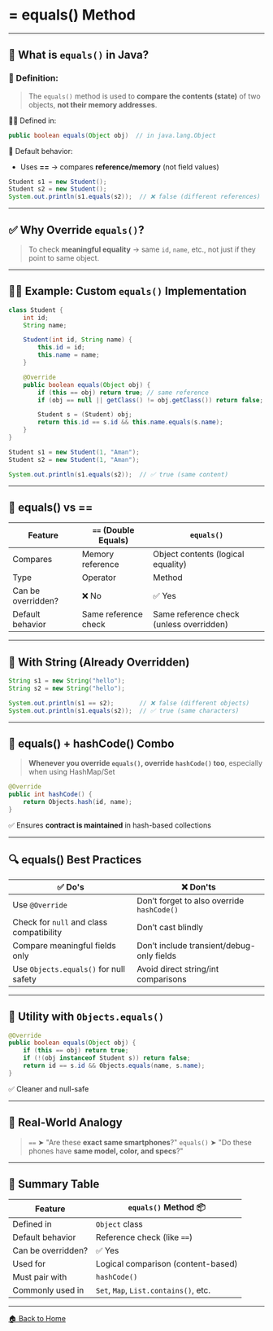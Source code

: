 # = equals() Method

---

## 🧠 What is `equals()` in Java?

### 📌 Definition:

> The `equals()` method is used to **compare the contents (state)** of two objects, **not their memory addresses**.

👨‍🏫 Defined in:

```java
public boolean equals(Object obj)  // in java.lang.Object
```

🧪 Default behavior:

* Uses **==** → compares **reference/memory** (not field values)

```java
Student s1 = new Student();
Student s2 = new Student();
System.out.println(s1.equals(s2));  // ❌ false (different references)
```

---

## ✅ Why Override `equals()`?

> To check **meaningful equality** → same `id`, `name`, etc., not just if they point to same object.

---

## 🧑‍🎓 Example: Custom `equals()` Implementation

```java
class Student {
    int id;
    String name;

    Student(int id, String name) {
        this.id = id;
        this.name = name;
    }

    @Override
    public boolean equals(Object obj) {
        if (this == obj) return true; // same reference
        if (obj == null || getClass() != obj.getClass()) return false;

        Student s = (Student) obj;
        return this.id == s.id && this.name.equals(s.name);
    }
}
```

```java
Student s1 = new Student(1, "Aman");
Student s2 = new Student(1, "Aman");

System.out.println(s1.equals(s2));  // ✅ true (same content)
```

---

## 📌 equals() vs ==

| Feature            | `==` (Double Equals) | `equals()`                               |
| ------------------ | -------------------- | ---------------------------------------- |
| Compares           | Memory reference     | Object contents (logical equality)       |
| Type               | Operator             | Method                                   |
| Can be overridden? | ❌ No                 | ✅ Yes                                    |
| Default behavior   | Same reference check | Same reference check (unless overridden) |

---

## 🔐 With String (Already Overridden)

```java
String s1 = new String("hello");
String s2 = new String("hello");

System.out.println(s1 == s2);       // ❌ false (different objects)
System.out.println(s1.equals(s2));  // ✅ true (same characters)
```

---

## 🧱 equals() + hashCode() Combo

> **Whenever you override `equals()`, override `hashCode()` too**, especially when using HashMap/Set

```java
@Override
public int hashCode() {
    return Objects.hash(id, name);
}
```

✅ Ensures **contract is maintained** in hash-based collections

---

## 🔍 equals() Best Practices

| ✅ Do's                                   | ❌ Don'ts                                   |
| ---------------------------------------- | ------------------------------------------ |
| Use `@Override`                          | Don’t forget to also override `hashCode()` |
| Check for `null` and class compatibility | Don’t cast blindly                         |
| Compare meaningful fields only           | Don’t include transient/debug-only fields  |
| Use `Objects.equals()` for null safety   | Avoid direct string/int comparisons        |

---

## 🧩 Utility with `Objects.equals()`

```java
@Override
public boolean equals(Object obj) {
    if (this == obj) return true;
    if (!(obj instanceof Student s)) return false;
    return id == s.id && Objects.equals(name, s.name);
}
```

✅ Cleaner and null-safe

---

## 🧪 Real-World Analogy

> `==` ➤ "Are these **exact same smartphones**?"
> `equals()` ➤ "Do these phones have **same model, color, and specs**?"

---

## 🏁 Summary Table

| Feature            | `equals()` Method 📦                  |
| ------------------ | ------------------------------------- |
| Defined in         | `Object` class                        |
| Default behavior   | Reference check (like `==`)           |
| Can be overridden? | ✅ Yes                                 |
| Used for           | Logical comparison (content-based)    |
| Must pair with     | `hashCode()`                          |
| Commonly used in   | `Set`, `Map`, `List.contains()`, etc. |

---
[🏠 Back to Home](../..)